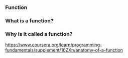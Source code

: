 ### Function

### What is a function?


### Why is it called a function?
https://www.coursera.org/learn/programming-fundamentals/supplement/16ZXn/anatomy-of-a-function